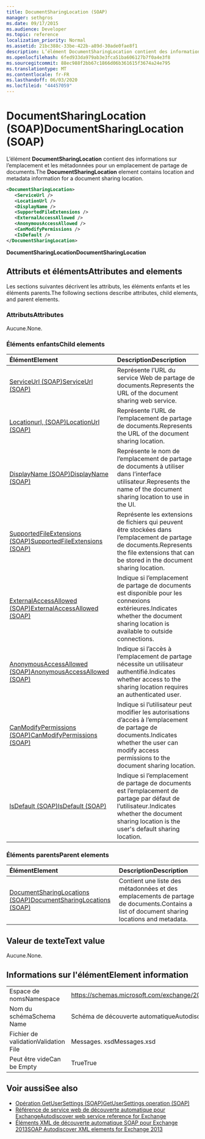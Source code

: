 ```yaml
---
title: DocumentSharingLocation (SOAP)
manager: sethgros
ms.date: 09/17/2015
ms.audience: Developer
ms.topic: reference
localization_priority: Normal
ms.assetid: 21bc388c-33be-422b-a89d-30ade0fae8f1
description: L’élément DocumentSharingLocation contient des informations sur l’emplacement et les métadonnées pour un emplacement de partage de documents.
ms.openlocfilehash: 6fed933da979ab3e3fca51ba606127b7f0a4e3f8
ms.sourcegitcommit: 88ec988f2bb67c1866d06b361615f3674a24e795
ms.translationtype: MT
ms.contentlocale: fr-FR
ms.lasthandoff: 06/03/2020
ms.locfileid: "44457059"
---
```

# <a name="documentsharinglocation-soap"></a><span data-ttu-id="c0486-103">DocumentSharingLocation (SOAP)</span><span class="sxs-lookup"><span data-stu-id="c0486-103">DocumentSharingLocation (SOAP)</span></span>

<span data-ttu-id="c0486-104">L’élément **DocumentSharingLocation** contient des informations sur l’emplacement et les métadonnées pour un emplacement de partage de documents.</span><span class="sxs-lookup"><span data-stu-id="c0486-104">The **DocumentSharingLocation** element contains location and metadata information for a document sharing location.</span></span> 
  
```XML
<DocumentSharingLocation>
   <ServiceUrl />
   <LocationUrl />
   <DisplayName />
   <SupportedFileExtensions />
   <ExternalAccessAllowed />
   <AnonymousAccessAllowed />
   <CanModifyPermissions />
   <IsDefault />
</DocumentSharingLocation>
```

 <span data-ttu-id="c0486-105">**DocumentSharingLocation**</span><span class="sxs-lookup"><span data-stu-id="c0486-105">**DocumentSharingLocation**</span></span>
## <a name="attributes-and-elements"></a><span data-ttu-id="c0486-106">Attributs et éléments</span><span class="sxs-lookup"><span data-stu-id="c0486-106">Attributes and elements</span></span>

<span data-ttu-id="c0486-107">Les sections suivantes décrivent les attributs, les éléments enfants et les éléments parents.</span><span class="sxs-lookup"><span data-stu-id="c0486-107">The following sections describe attributes, child elements, and parent elements.</span></span>
  
### <a name="attributes"></a><span data-ttu-id="c0486-108">Attributs</span><span class="sxs-lookup"><span data-stu-id="c0486-108">Attributes</span></span>

<span data-ttu-id="c0486-109">Aucune.</span><span class="sxs-lookup"><span data-stu-id="c0486-109">None.</span></span>
  
### <a name="child-elements"></a><span data-ttu-id="c0486-110">Éléments enfants</span><span class="sxs-lookup"><span data-stu-id="c0486-110">Child elements</span></span>

|<span data-ttu-id="c0486-111">**Élément**</span><span class="sxs-lookup"><span data-stu-id="c0486-111">**Element**</span></span>|<span data-ttu-id="c0486-112">**Description**</span><span class="sxs-lookup"><span data-stu-id="c0486-112">**Description**</span></span>|
|:-----|:-----|
|[<span data-ttu-id="c0486-113">ServiceUrl (SOAP)</span><span class="sxs-lookup"><span data-stu-id="c0486-113">ServiceUrl (SOAP)</span></span>](serviceurl-soap.md) <br/> |<span data-ttu-id="c0486-114">Représente l’URL du service Web de partage de documents.</span><span class="sxs-lookup"><span data-stu-id="c0486-114">Represents the URL of the document sharing web service.</span></span>  <br/> |
|[<span data-ttu-id="c0486-115">Locationurl, (SOAP)</span><span class="sxs-lookup"><span data-stu-id="c0486-115">LocationUrl (SOAP)</span></span>](locationurl-soap.md) <br/> |<span data-ttu-id="c0486-116">Représente l’URL de l’emplacement de partage de documents.</span><span class="sxs-lookup"><span data-stu-id="c0486-116">Represents the URL of the document sharing location.</span></span>  <br/> |
|[<span data-ttu-id="c0486-117">DisplayName (SOAP)</span><span class="sxs-lookup"><span data-stu-id="c0486-117">DisplayName (SOAP)</span></span>](displayname-soap.md) <br/> |<span data-ttu-id="c0486-118">Représente le nom de l’emplacement de partage de documents à utiliser dans l’interface utilisateur.</span><span class="sxs-lookup"><span data-stu-id="c0486-118">Represents the name of the document sharing location to use in the UI.</span></span>  <br/> |
|[<span data-ttu-id="c0486-119">SupportedFileExtensions (SOAP)</span><span class="sxs-lookup"><span data-stu-id="c0486-119">SupportedFileExtensions (SOAP)</span></span>](supportedfileextensions-soap.md) <br/> |<span data-ttu-id="c0486-120">Représente les extensions de fichiers qui peuvent être stockées dans l’emplacement de partage de documents.</span><span class="sxs-lookup"><span data-stu-id="c0486-120">Represents the file extensions that can be stored in the document sharing location.</span></span>  <br/> |
|[<span data-ttu-id="c0486-121">ExternalAccessAllowed (SOAP)</span><span class="sxs-lookup"><span data-stu-id="c0486-121">ExternalAccessAllowed (SOAP)</span></span>](externalaccessallowed-soap.md) <br/> |<span data-ttu-id="c0486-122">Indique si l’emplacement de partage de documents est disponible pour les connexions extérieures.</span><span class="sxs-lookup"><span data-stu-id="c0486-122">Indicates whether the document sharing location is available to outside connections.</span></span>  <br/> |
|[<span data-ttu-id="c0486-123">AnonymousAccessAllowed (SOAP)</span><span class="sxs-lookup"><span data-stu-id="c0486-123">AnonymousAccessAllowed (SOAP)</span></span>](anonymousaccessallowed-soap.md) <br/> |<span data-ttu-id="c0486-124">Indique si l’accès à l’emplacement de partage nécessite un utilisateur authentifié.</span><span class="sxs-lookup"><span data-stu-id="c0486-124">Indicates whether access to the sharing location requires an authenticated user.</span></span>  <br/> |
|[<span data-ttu-id="c0486-125">CanModifyPermissions (SOAP)</span><span class="sxs-lookup"><span data-stu-id="c0486-125">CanModifyPermissions (SOAP)</span></span>](canmodifypermissions-soap.md) <br/> |<span data-ttu-id="c0486-126">Indique si l’utilisateur peut modifier les autorisations d’accès à l’emplacement de partage de documents.</span><span class="sxs-lookup"><span data-stu-id="c0486-126">Indicates whether the user can modify access permissions to the document sharing location.</span></span>  <br/> |
|[<span data-ttu-id="c0486-127">IsDefault (SOAP)</span><span class="sxs-lookup"><span data-stu-id="c0486-127">IsDefault (SOAP)</span></span>](isdefault-soap.md) <br/> |<span data-ttu-id="c0486-128">Indique si l’emplacement de partage de documents est l’emplacement de partage par défaut de l’utilisateur.</span><span class="sxs-lookup"><span data-stu-id="c0486-128">Indicates whether the document sharing location is the user's default sharing location.</span></span>  <br/> |
   
### <a name="parent-elements"></a><span data-ttu-id="c0486-129">Éléments parents</span><span class="sxs-lookup"><span data-stu-id="c0486-129">Parent elements</span></span>

|<span data-ttu-id="c0486-130">**Élément**</span><span class="sxs-lookup"><span data-stu-id="c0486-130">**Element**</span></span>|<span data-ttu-id="c0486-131">**Description**</span><span class="sxs-lookup"><span data-stu-id="c0486-131">**Description**</span></span>|
|:-----|:-----|
|[<span data-ttu-id="c0486-132">DocumentSharingLocations (SOAP)</span><span class="sxs-lookup"><span data-stu-id="c0486-132">DocumentSharingLocations (SOAP)</span></span>](documentsharinglocations-soap.md) <br/> |<span data-ttu-id="c0486-133">Contient une liste des métadonnées et des emplacements de partage de documents.</span><span class="sxs-lookup"><span data-stu-id="c0486-133">Contains a list of document sharing locations and metadata.</span></span>  <br/> |
   
## <a name="text-value"></a><span data-ttu-id="c0486-134">Valeur de texte</span><span class="sxs-lookup"><span data-stu-id="c0486-134">Text value</span></span>

<span data-ttu-id="c0486-135">Aucune.</span><span class="sxs-lookup"><span data-stu-id="c0486-135">None.</span></span>
  
## <a name="element-information"></a><span data-ttu-id="c0486-136">Informations sur l'élément</span><span class="sxs-lookup"><span data-stu-id="c0486-136">Element information</span></span>

|||
|:-----|:-----|
|<span data-ttu-id="c0486-137">Espace de noms</span><span class="sxs-lookup"><span data-stu-id="c0486-137">Namespace</span></span>  <br/> |https://schemas.microsoft.com/exchange/2010/Autodiscover  <br/> |
|<span data-ttu-id="c0486-138">Nom du schéma</span><span class="sxs-lookup"><span data-stu-id="c0486-138">Schema Name</span></span>  <br/> |<span data-ttu-id="c0486-139">Schéma de découverte automatique</span><span class="sxs-lookup"><span data-stu-id="c0486-139">Autodiscover schema</span></span>  <br/> |
|<span data-ttu-id="c0486-140">Fichier de validation</span><span class="sxs-lookup"><span data-stu-id="c0486-140">Validation File</span></span>  <br/> |<span data-ttu-id="c0486-141">Messages. xsd</span><span class="sxs-lookup"><span data-stu-id="c0486-141">Messages.xsd</span></span>  <br/> |
|<span data-ttu-id="c0486-142">Peut être vide</span><span class="sxs-lookup"><span data-stu-id="c0486-142">Can be Empty</span></span>  <br/> |<span data-ttu-id="c0486-143">True</span><span class="sxs-lookup"><span data-stu-id="c0486-143">True</span></span>  <br/> |
   
## <a name="see-also"></a><span data-ttu-id="c0486-144">Voir aussi</span><span class="sxs-lookup"><span data-stu-id="c0486-144">See also</span></span>

- [<span data-ttu-id="c0486-145">Opération GetUserSettings (SOAP)</span><span class="sxs-lookup"><span data-stu-id="c0486-145">GetUserSettings operation (SOAP)</span></span>](getusersettings-operation-soap.md)
- [<span data-ttu-id="c0486-146">Référence de service web de découverte automatique pour Exchange</span><span class="sxs-lookup"><span data-stu-id="c0486-146">Autodiscover web service reference for Exchange</span></span>](autodiscover-web-service-reference-for-exchange.md)
- [<span data-ttu-id="c0486-147">Éléments XML de découverte automatique SOAP pour Exchange 2013</span><span class="sxs-lookup"><span data-stu-id="c0486-147">SOAP Autodiscover XML elements for Exchange 2013</span></span>](soap-autodiscover-xml-elements-for-exchange-2013.md)

